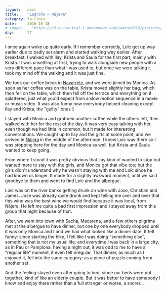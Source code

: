```yaml
---
layout:   post
title:    "Logroño — Nájera"
category: la-rioja
date:     2016-10-18
# image:    "https://s3.eu-central-1.amazonaws.com/camino2016/pictures/25/wine.jpg"
day:      27
---
```


I once again woke up quite early. If I remember correctly, Loïc got up way earlier due to badly set alarm and started walking way earlier. After breakfast, I walked with Ilay, Krista and Saula for the first part, mainly with Krista. It was unsettling at first, trying to walk alongside new people with a very different pace than what I was used to, but once we were talking it took my mind off the walking and it was just fine.

We took our coffee break in [Navarrete](https://www.google.fr/maps/place/26370+Navarrete,+La+Rioja,+Espagne/@42.4290673,-2.570181,15z/data=!3m1!4b1!4m5!3m4!1s0xd45513f2e99cb57:0x65b5716e30e2aafb!8m2!3d42.429792!4d-2.5619602?hl=fr), and we were joined by Monica. As soon as her coffee was on the table, Krista moved slightly her bag, which then fell on the table, which then fell off the terrace and everything on it splattered, just what you'd expect from a slow motion sequence in a movie or music video. It was also funny how everybody helped cleaning except Ilay and Krista, the "guilty" ones :)

I stayed with Monica and grabbed another coffee while the others left, then walked with her for the rest of the day. It was very easy talking with her, even though we had little in common, but it made for interesting conversations. We caught up to Ilay and the girls at some point, and we arrived in [Nájera](https://www.google.fr/maps/place/26300+N%C3%A1jera,+La+Rioja,+Espagne/@42.4157725,-2.73912,15z/data=!3m1!4b1!4m5!3m4!1s0xd455c48d3f063d5:0xb7ea89a98a0bb30f!8m2!3d42.4167402!4d-2.7294615?hl=fr) in the middle of the afternoon. I knew Loïc was there so I was stopping here for the day and Monica as well, but Krista and Saula wanted to keep going.

From where I stood it was pretty obvious that Ilay kind of wanted to stop but wanted more to stay with the girls, and Monica got that vibe too; but the girls didn't understand why he wasn't staying with me and Loïc since he had known us longer. It made for a slightly awkward moment, until we said goodbye to them and went to find Loïc and the albergue.

Loïc was on the river banks getting drunk on wine with Jose, Christian and James. Jose was already quite drunk and kept telling me over and over that this wine was the best wine we would find because it was local, from Nájera. He left me quite a bad first impression and I stayed away from this group that night because of that.

After, we went into town with Sacha, Macarena, and a few others pilgrims met at the albergue to have dinner, but one by one everybody dropped until it was only Monica and I and we had what looked like a dinner date. It felt funny: since starting the hike, I felt like I was doing "something else", something that is not my usual life; and everytime I was back in a large city, as in Pau or Pamplona, having a night out, it was odd to me to have a "regular life" moment, it even felt irregular. That dinner, as much as I enjoyed it, fell into the same category: as a piece of puzzle coming from another set.

And the feeling stayed even after going to bed, since our beds were put together, kind of like an elderly couple. But it was better to have somebody I know and enjoy there rather than a full stranger or worse, a snorer...
